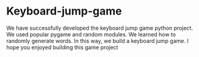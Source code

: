 # Keyboard-jump-game
We have successfully developed the keyboard jump game python project. We used popular pygame and random modules. We learned how to randomly generate words. In this way, we build a keyboard jump game. I hope you enjoyed building this game project
